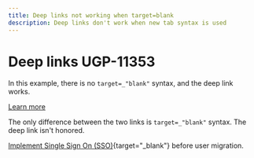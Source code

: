 ```yaml
---
title: Deep links not working when target=blank
description: Deep links don't work when new tab syntax is used
---
```

# Deep links UGP-11353

In this example, there is no `target=_"blank"` syntax, and the deep link works.

[Learn more](https://experienceleague.adobe.com/en/docs/marketo/using/product-docs/administration/marketo-with-adobe-identity/subscription-and-user-migration/understanding-marketo-subscription-and-user-migration-to-the-adobe-admin-console#subscription-migration-complete)

The only difference between the two links is `target=_"blank"` syntax. The deep link isn't honored.

[Implement Single Sign On (SSO)](https://experienceleague.adobe.com/en/docs/marketo/using/product-docs/administration/marketo-with-adobe-identity/subscription-and-user-migration/understanding-marketo-subscription-and-user-migration-to-the-adobe-admin-console#subscription-migration-complete){target="_blank"} before user migration.
